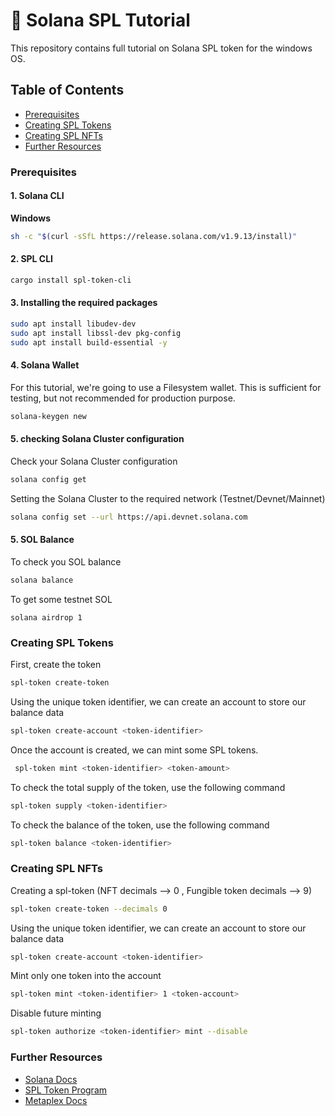 # 🚀 Solana SPL Tutorial
This repository contains full tutorial on Solana SPL token for the windows OS.

## Table of Contents
- [Prerequisites](#prerequisites)
- [Creating SPL Tokens](#creating-ppl-tokens)
- [Creating SPL NFTs](#creating-spl-nfts)
- [Further Resources](#further-resources)


### Prerequisites

#### 1. Solana CLI


**Windows**

```sh
sh -c "$(curl -sSfL https://release.solana.com/v1.9.13/install)"
```

#### 2. SPL CLI

```sh
cargo install spl-token-cli
```

#### 3. Installing the required packages 

```sh
sudo apt install libudev-dev
sudo apt install libssl-dev pkg-config
sudo apt install build-essential -y
```

#### 4. Solana Wallet

For this tutorial, we're going to use a Filesystem wallet. This is sufficient for testing, but not recommended for production purpose.

```sh
solana-keygen new 
```

#### 5. checking Solana Cluster configuration

Check your Solana Cluster configuration

```sh
solana config get
```
Setting the Solana Cluster to the required network (Testnet/Devnet/Mainnet)

```sh
solana config set --url https://api.devnet.solana.com
```

#### 5. SOL Balance

To check you SOL balance

```sh
solana balance
```

To get some testnet SOL

```
solana airdrop 1
```

### Creating SPL Tokens

First, create the token

```sh
spl-token create-token
```

Using the unique token identifier, we can create an account to store our balance data

```sh
spl-token create-account <token-identifier>
```

Once the account is created, we can mint some SPL tokens.

```sh
 spl-token mint <token-identifier> <token-amount>
```

To check the total supply of the token, use the following command

```sh
spl-token supply <token-identifier>
```

To check the balance of the token, use the following command

```sh
spl-token balance <token-identifier>
```

### Creating SPL NFTs

Creating a spl-token  (NFT decimals --> 0 , Fungible token decimals --> 9)

```sh
spl-token create-token --decimals 0
```

Using the unique token identifier, we can create an account to store our balance data

```sh
spl-token create-account <token-identifier>
```

Mint only one token into the account

```sh
spl-token mint <token-identifier> 1 <token-account>
```

Disable future minting

```sh
spl-token authorize <token-identifier> mint --disable
```

### Further Resources
- [Solana Docs](https://docs.solana.com/introduction)
- [SPL Token Program](https://spl.solana.com/token)
- [Metaplex Docs](https://docs.metaplex.com/candy-machine-v1/introduction)


